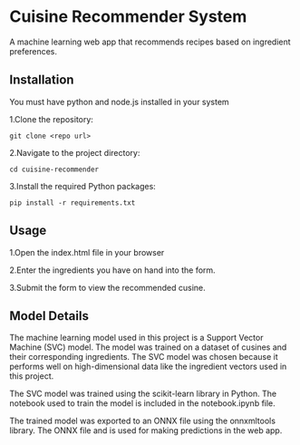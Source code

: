 # Cuisine Recommender System

A machine learning web app that recommends recipes based on ingredient preferences.

## Installation
You must have python and node.js installed in your system<br>

1.Clone the repository:
```
git clone <repo url>
``` 
2.Navigate to the project directory: 
```
cd cuisine-recommender
```
3.Install the required Python packages: 
```
pip install -r requirements.txt
```
## Usage

1.Open the index.html file in your browser<br>

2.Enter the ingredients you have on hand into the form.<br>

3.Submit the form to view the recommended cusine.

## Model Details
The machine learning model used in this project is a Support Vector Machine (SVC) model. The model was trained on a dataset of cusines and their corresponding ingredients. The SVC model was chosen because it performs well on high-dimensional data like the ingredient vectors used in this project.

The SVC model was trained using the scikit-learn library in Python. The notebook used to train the model is included in the notebook.ipynb file.

The trained model was exported to an ONNX file using the onnxmltools library. The ONNX file and is used for making predictions in the web app.